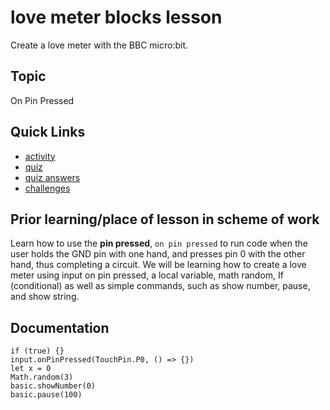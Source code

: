 # love meter blocks lesson

Create a love meter with the BBC micro:bit.

## Topic

On Pin Pressed

## Quick Links

* [activity](/lessons/love-meter/activity)
* [quiz](/lessons/love-meter/quiz)
* [quiz answers](/lessons/love-meter/quiz-answers)
* [challenges](/lessons/love-meter/challenges)


## Prior learning/place of lesson in scheme of work

Learn how to use the **pin pressed**, `on pin pressed` to run code when the user holds the GND pin with one hand, and presses pin 0 with the other hand, thus completing a circuit. We will be learning how to create a love meter using input on pin pressed, a local variable, math random, If (conditional) as well as simple commands, such as show number, pause, and show string.

## Documentation

```cards
if (true) {}
input.onPinPressed(TouchPin.P0, () => {})
let x = 0
Math.random(3)
basic.showNumber(0)
basic.pause(100)
```

